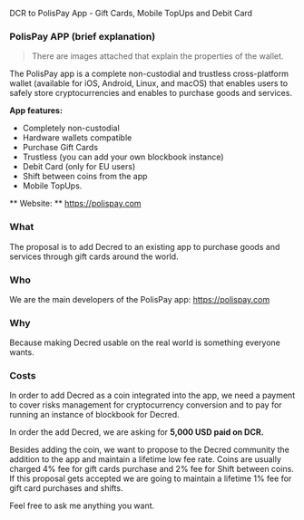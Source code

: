 DCR to PolisPay App - Gift Cards, Mobile TopUps and Debit Card

### PolisPay APP (brief explanation)

> There are images attached that explain the properties of the wallet.

The PolisPay app is a complete non-custodial and trustless cross-platform wallet (available for iOS, Android, Linux, and macOS) that enables users to safely store cryptocurrencies and enables to purchase goods and services. 

**App features:**

- Completely non-custodial
- Hardware wallets compatible
- Purchase Gift Cards
- Trustless (you can add your own blockbook instance)
-  Debit Card (only for EU users)
- Shift between coins from the app
- Mobile TopUps.

** Website: ** https://polispay.com

### What
The proposal is to add Decred to an existing app to purchase goods and services through gift cards around the world.

### Who
We are the main developers of the PolisPay app: https://polispay.com

### Why
Because making Decred usable on the real world is something everyone wants.

### Costs

In order to add Decred as a coin integrated into the app, we need a payment to cover risks management for cryptocurrency conversion and to pay for running an instance of blockbook for Decred. 

In order the add Decred, we are asking for **5,000 USD paid on DCR.**

Besides adding the coin, we want to propose to the Decred community the addition to the app and maintain a lifetime low fee rate. Coins are usually charged 4% fee for gift cards purchase and 2% fee for Shift between coins. If this proposal gets accepted we are going to maintain a lifetime 1% fee for gift card purchases and shifts.

Feel free to ask me anything you want.